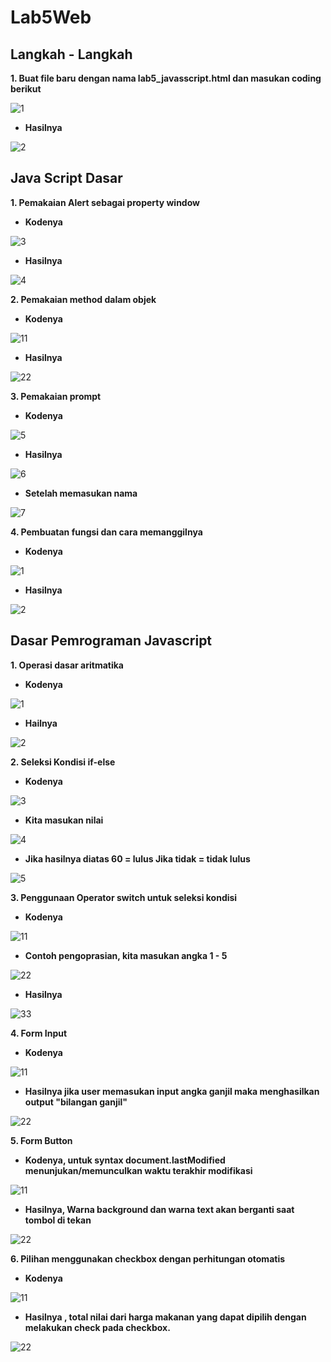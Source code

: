 # Lab5Web
## Langkah - Langkah
**1. Buat file baru dengan nama lab5_javasscript.html dan masukan coding berikut**

  ![1](https://user-images.githubusercontent.com/56239989/115985218-fced6c00-a5d4-11eb-98a4-9bd53575dbe5.jpg)

  - **Hasilnya**
  
  ![2](https://user-images.githubusercontent.com/56239989/115985230-0d9de200-a5d5-11eb-9658-3b7ca80e7c56.jpg)

## Java Script Dasar

**1. Pemakaian Alert sebagai property window**

  - **Kodenya**

  ![3](https://user-images.githubusercontent.com/56239989/115985273-46d65200-a5d5-11eb-8105-761c1eb5bbea.jpg)

  - **Hasilnya**

  ![4](https://user-images.githubusercontent.com/56239989/115985283-505fba00-a5d5-11eb-8599-35bad0883be9.jpg)
  
**2. Pemakaian method dalam objek**

  - **Kodenya**
  
  ![11](https://user-images.githubusercontent.com/56239989/115985336-a46a9e80-a5d5-11eb-92b2-47b42612fc9e.jpg)

  - **Hasilnya**

  ![22](https://user-images.githubusercontent.com/56239989/115985341-ab91ac80-a5d5-11eb-88ed-4675ab0347ad.jpg)  

**3. Pemakaian prompt**

  -  **Kodenya**
  
  ![5](https://user-images.githubusercontent.com/56239989/115985356-bd734f80-a5d5-11eb-9b2b-2a5c2a07620f.jpg)
  
  - **Hasilnya**

  ![6](https://user-images.githubusercontent.com/56239989/115985371-c9f7a800-a5d5-11eb-9ad6-b52d619dccba.jpg)
  
  - **Setelah memasukan nama**
  
  ![7](https://user-images.githubusercontent.com/56239989/115985381-d11eb600-a5d5-11eb-8c3d-fc4a95119f5e.jpg)

**4. Pembuatan fungsi dan cara memanggilnya**

  - **Kodenya**

  ![1](https://user-images.githubusercontent.com/56239989/115985568-a1bc7900-a5d6-11eb-8205-aba30debee66.jpg)
  
  - **Hasilnya**

  ![2](https://user-images.githubusercontent.com/56239989/115985580-a8e38700-a5d6-11eb-8337-8058955f7ac7.jpg)
  
## Dasar Pemrograman Javascript

**1. Operasi dasar aritmatika**

  - **Kodenya**

  ![1](https://user-images.githubusercontent.com/56239989/115990241-557c3380-a5ec-11eb-97a4-f4b66ec97c13.jpg)

  - **Hailnya**

  ![2](https://user-images.githubusercontent.com/56239989/115990247-5b721480-a5ec-11eb-9fbb-bc04edb3ee19.jpg)

**2. Seleksi Kondisi if-else**

  - **Kodenya**

  ![3](https://user-images.githubusercontent.com/56239989/115990261-70e73e80-a5ec-11eb-85d3-1665286046f5.jpg)

  - **Kita masukan nilai**

  ![4](https://user-images.githubusercontent.com/56239989/115990290-92482a80-a5ec-11eb-8cf7-a2e0202a1b5e.jpg)

  - **Jika hasilnya diatas 60 = lulus Jika tidak = tidak lulus**

  ![5](https://user-images.githubusercontent.com/56239989/115990312-ac820880-a5ec-11eb-97a0-d956f59e4bbc.jpg)

**3. Penggunaan Operator switch untuk seleksi kondisi**
  
  - **Kodenya**

  ![11](https://user-images.githubusercontent.com/56239989/115997650-1959ca80-a60e-11eb-8149-fc4a3cc24b58.jpg)

  - **Contoh pengoprasian, kita masukan angka 1 - 5**
  
  ![22](https://user-images.githubusercontent.com/56239989/115997660-270f5000-a60e-11eb-91f8-fef8eaba38eb.jpg)

  - **Hasilnya**

  ![33](https://user-images.githubusercontent.com/56239989/115997671-355d6c00-a60e-11eb-910b-ffcd60539200.jpg)

**4. Form Input**

  - **Kodenya**

  ![11](https://user-images.githubusercontent.com/56239989/115998263-a4d45b00-a610-11eb-9b72-dd24fb645605.jpg)

  - **Hasilnya jika user memasukan input angka ganjil maka menghasilkan output "bilangan ganjil"**

  ![22](https://user-images.githubusercontent.com/56239989/115998275-b158b380-a610-11eb-882d-60f2e3032305.jpg)

**5. Form Button**

  - **Kodenya, untuk syntax document.lastModified menunjukan/memunculkan waktu terakhir modifikasi**

  ![11](https://user-images.githubusercontent.com/56239989/115998718-ccc4be00-a612-11eb-81bb-a145c6b87c56.jpg)

  - **Hasilnya, Warna background dan warna text akan berganti saat tombol di tekan**
  
  ![22](https://user-images.githubusercontent.com/56239989/115998722-d3533580-a612-11eb-9ff9-21f16d71c2b3.jpg)

**6. Pilihan menggunakan checkbox dengan perhitungan otomatis**

  - **Kodenya**

  ![11](https://user-images.githubusercontent.com/56239989/115998897-bbc87c80-a613-11eb-92fc-01f8dfccedd9.jpg)

  - **Hasilnya , total nilai dari harga makanan yang dapat dipilih dengan melakukan check pada checkbox.**
  
  ![22](https://user-images.githubusercontent.com/56239989/115998925-e1558600-a613-11eb-85f7-cafdfb53ff8e.jpg)
